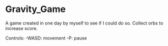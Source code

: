 # Gravity_Game
A game created in one day by myself to see if I could do so. Collect orbs to increase score.

Controls:
-WASD: movement
-P: pause
